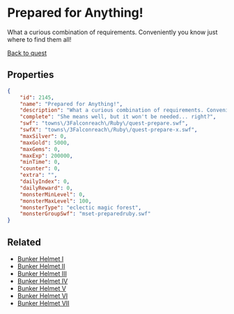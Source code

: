 # Prepared for Anything!

What a curious combination of requirements. Conveniently you know just where to find them all!

[Back to quest](../quests.md)

## Properties

```json
{
    "id": 2145,
    "name": "Prepared for Anything!",
    "description": "What a curious combination of requirements. Conveniently you know just where to find them all!",
    "complete": "She means well, but it won't be needed... right?",
    "swf": "towns\/3Falconreach\/Ruby\/quest-prepare.swf",
    "swfX": "towns\/3Falconreach\/Ruby\/quest-prepare-x.swf",
    "maxSilver": 0,
    "maxGold": 5000,
    "maxGems": 0,
    "maxExp": 200000,
    "minTime": 0,
    "counter": 0,
    "extra": "",
    "dailyIndex": 0,
    "dailyReward": 0,
    "monsterMinLevel": 0,
    "monsterMaxLevel": 100,
    "monsterType": "eclectic magic forest",
    "monsterGroupSwf": "mset-preparedruby.swf"
}
```

## Related

- [Bunker Helmet I](../items/21961-bunker-helmet-i.md)
- [Bunker Helmet II](../items/21962-bunker-helmet-ii.md)
- [Bunker Helmet III](../items/21963-bunker-helmet-iii.md)
- [Bunker Helmet IV](../items/21964-bunker-helmet-iv.md)
- [Bunker Helmet V](../items/21965-bunker-helmet-v.md)
- [Bunker Helmet VI](../items/21966-bunker-helmet-vi.md)
- [Bunker Helmet VII](../items/21967-bunker-helmet-vii.md)

